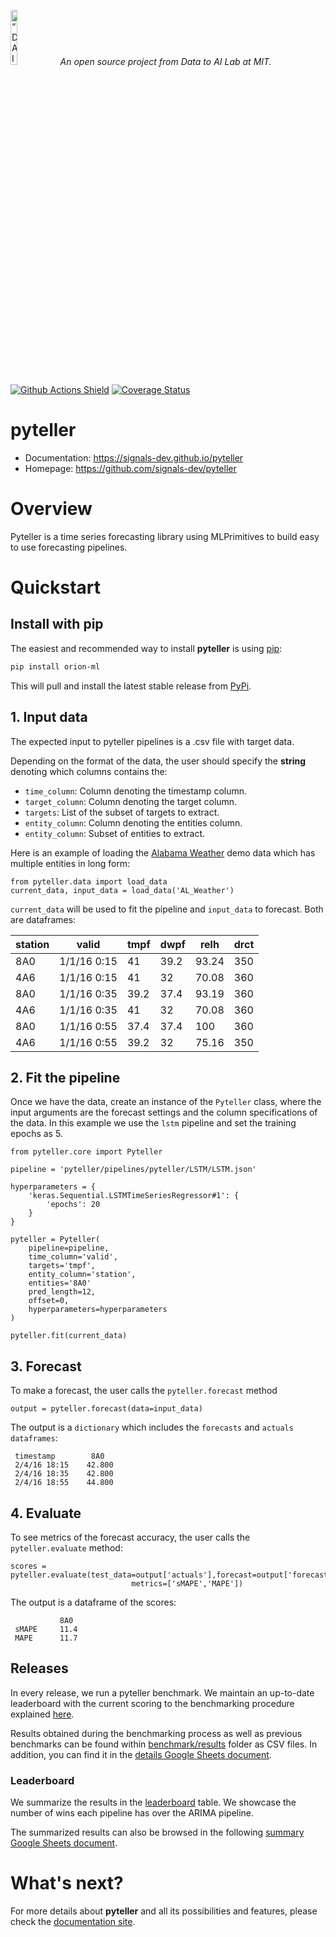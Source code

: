 <p align="left">
<img width=15% src="https://dai.lids.mit.edu/wp-content/uploads/2018/06/Logo_DAI_highres.png" alt=“DAI-Lab” />
<i>An open source project from Data to AI Lab at MIT.</i>
</p>

<!-- Uncomment these lines after releasing the package to PyPI for version and downloads badges -->
<!--[![PyPI Shield](https://img.shields.io/pypi/v/pyteller.svg)](https://pypi.python.org/pypi/pyteller)-->
<!--[![Downloads](https://pepy.tech/badge/pyteller)](https://pepy.tech/project/pyteller)-->
[![Github Actions Shield](https://img.shields.io/github/workflow/status/signals-dev/pyteller/Run%20Tests)](https://github.com/signals-dev/pyteller/actions)
[![Coverage Status](https://codecov.io/gh/signals-dev/pyteller/branch/master/graph/badge.svg)](https://codecov.io/gh/signals-dev/pyteller)



# pyteller



- Documentation: https://signals-dev.github.io/pyteller
- Homepage: https://github.com/signals-dev/pyteller

# Overview

Pyteller is a time series forecasting library using MLPrimitives to build easy to use forecasting pipelines.



# Quickstart


## Install with pip

The easiest and recommended way to install **pyteller** is using [pip](https://pip.pypa.io/en/stable/):

```bash
pip install orion-ml
```

This will pull and install the latest stable release from [PyPi](https://pypi.org/).

## 1. Input data
The expected input to pyteller pipelines is a .csv file with target data.

Depending on the format of the data, the user should specify the **string** denoting which columns contains the:

* `time_column`: Column denoting the timestamp column.
* `target_column`: Column denoting the target column.
* `targets`: List of the subset of targets to extract.
* `entity_column`: Column denoting the entities column.
* `entity_column`: Subset of entities to extract.

Here is an example of loading the [Alabama Weather](pyteller/data/ALWeather.csv) demo data which has multiple entities in long form:

```python3
from pyteller.data import load_data
current_data, input_data = load_data('AL_Weather')
```
`current_data` will be used to fit the pipeline and `input_data` to forecast. Both are dataframes:

| station | valid       | tmpf | dwpf | relh  | drct |
| ------- | ----------- | ---- | ---- | ----- | ---- |
| 8A0     | 1/1/16 0:15 | 41   | 39.2 | 93.24 | 350  |
| 4A6     | 1/1/16 0:15 | 41   | 32   | 70.08 | 360  |
| 8A0     | 1/1/16 0:35 | 39.2 | 37.4 | 93.19 | 360  |
| 4A6     | 1/1/16 0:35 | 41   | 32   | 70.08 | 360  |
| 8A0     | 1/1/16 0:55 | 37.4 | 37.4 | 100   | 360  |
| 4A6     | 1/1/16 0:55 | 39.2 | 32   | 75.16 | 350  |


## 2. Fit the pipeline
Once we have the data, create an instance of the `Pyteller` class, where the input arguments are the forecast settings and the column specifications of the data.
In this example we use the `lstm` pipeline and set the training epochs as 5.

```python3
from pyteller.core import Pyteller

pipeline = 'pyteller/pipelines/pyteller/LSTM/LSTM.json'

hyperparameters = {
    'keras.Sequential.LSTMTimeSeriesRegressor#1': {
        'epochs': 20
    }
}

pyteller = Pyteller(
    pipeline=pipeline,
    time_column='valid',
    targets='tmpf',
    entity_column='station',
    entities='8A0'
    pred_length=12,
    offset=0,
    hyperparameters=hyperparameters
)

pyteller.fit(current_data)

```


 ## 3. Forecast
To make a forecast, the user calls the `pyteller.forecast` method

```python3
output = pyteller.forecast(data=input_data)
```
The output is a ``dictionary`` which includes the ``forecasts`` and ``actuals`` ``dataframes``:

```python3
 timestamp        8A0
 2/4/16 18:15    42.800
 2/4/16 18:35    42.800
 2/4/16 18:55    44.800
```

 ## 4. Evaluate
To see metrics of the forecast accuracy, the user calls the `pyteller.evaluate` method:
```python3
scores = pyteller.evaluate(test_data=output['actuals'],forecast=output['forecast'],
                           metrics=['sMAPE','MAPE'])

```
The output is a dataframe of the scores:

```python3
           8A0
 sMAPE     11.4
 MAPE      11.7
```




## Releases
In every release, we run a pyteller benchmark. We maintain an up-to-date leaderboard with the current scoring to the benchmarking procedure explained [here](benchmark).

Results obtained during the benchmarking process as well as previous benchmarks can be found
within [benchmark/results](benchmark/results) folder as CSV files. In addition, you can find it in the [details Google Sheets document](https://docs.google.com/spreadsheets/d/1EQd2x4BPSYEs6KLLUKrxzY3e8TuysnYnaSYAsBiPwCA/edit?usp=sharing).

### Leaderboard
We summarize the results in the [leaderboard](benchmark/leaderboard.md) table. We showcase the number of wins each pipeline has over the ARIMA pipeline.

The summarized results can also be browsed in the following [summary Google Sheets document](https://docs.google.com/spreadsheets/d/1OPwAslqfpWvzpUgiGoeEq-Wk_yK-GYPGpmS7TwEaSbw/edit?usp=sharing).


# What's next?

For more details about **pyteller** and all its possibilities
and features, please check the [documentation site](
https://signals-dev.github.io/pyteller/).

